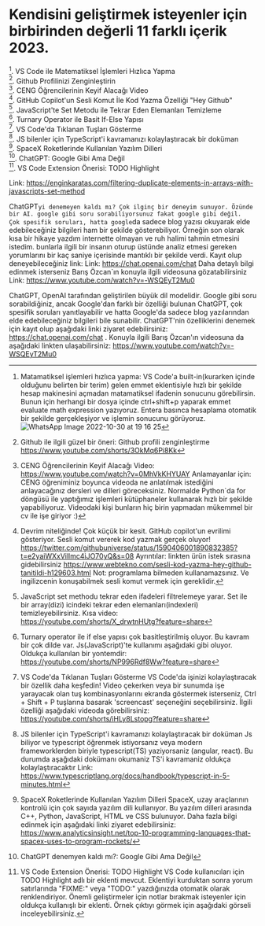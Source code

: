 # Kendisini geliştirmek isteyenler için birbirinden değerli 11 farklı içerik 2023. 
 [^1]. VS Code ile Matematiksel İşlemleri Hızlıca Yapma<br>
 [^2]. Github Profilinizi Zenginleştirin<br>
 [^3]. CENG Öğrencilerinin Keyif Alacağı Video<br>
 [^4]. GitHub Copilot'un Sesli Komut İle Kod Yazma Özelliği "Hey Github"<br>
 [^5]. JavaScript'te Set Metodu ile Tekrar Eden Elemanları Temizleme<br>
 [^6]. Turnary Operator ile Basit If-Else Yapısı<br>
 [^7]. VS Code'da Tıklanan Tuşları Gösterme<br>
 [^8]. JS bilenler için TypeScript'i kavramanızı kolaylaştıracak bir doküman<br>
 [^9]. SpaceX Roketlerinde Kullanılan Yazılım Dilleri<br>
 [^10]. ChatGPT: Google Gibi Ama Değil<br>
 [^11]. VS Code Extension Önerisi: TODO Highlight<br>
 

[^1]: Matamatiksel işlemleri hızlıca yapma: VS Code'a built-in(kurarken içinde olduğunu belirten bir terim) gelen emmet eklentisiyle hızlı bir şekilde hesap makinesini açmadan matamatiksel ifadenin sonucunu görebilirsin. Bunun için herhangi bir dosya içinde ctrl+shift+p yaparak emmet evaluate math expression yazıyoruz. Entera basınca hesaplama otomatik bir şekilde gerçekleşiyor ve işlemin sonucunu görüyoruz.
![WhatsApp Image 2022-10-30 at 19 16 25](https://user-images.githubusercontent.com/43602725/224565452-32063154-8f6c-4a0d-a87c-8d3aa25a896a.jpg)

   Link:
   https://enginkaratas.com/filtering-duplicate-elements-in-arrays-with-javascripts-set-method

[^2]: Github ile ilgili güzel bir öneri: Github profili zenginleştirme
   https://www.youtube.com/shorts/3OkMq6Pi8Kk

[^3]: CENG Öğrencilerinin Keyif Alacağı Video:
   https://www.youtube.com/watch?v=0MhVkKHYUAY
   Anlamayanlar için: CENG öğreniminiz boyunca videoda ne anlatılmak istediğini anlayacağınız dersleri ve dilleri göreceksiniz. Normalde Python`da for döngüsü ile yaptığımız işlemleri kütüphaneler kullanarak hızlı bir şekilde yapabiliyoruz. Videodaki kişi bunların hiç birin yapmadan mükemmel bir cv ile işe giriyor :)

[^4]: Devrim niteliğinde! Çok küçük bir kesit. GitHub copilot'un evrilimi gösteriyor. Sesli komut vererek kod yazmak gerçek oluyor! https://twitter.com/githubuniverse/status/1590406001890832385?t=e2yaiWXxVillmc4iJO70yQ&s=08
   Ayrıntılar: linkten ürün istek sırasına gidebilirsiniz
   https://www.webtekno.com/sesli-kod-yazma-hey-github-tanitildi-h129603.html
   Not: programlama bilmeden kullanamazsınız. Ve ingilizcenin konuşabilmek sesli komut vermek için gereklidir.

[^5]: JavaScript set methodu tekrar eden ifadeleri filtrelemeye yarar. Set ile bir array(dizi) icindeki tekrar eden elemanları(indexleri) temizleyebilirsiniz.
   Kısa video: https://youtube.com/shorts/X_drwtnHUtg?feature=share

[^6]: Turnary operator ile if else yapısı çok basitleştirilmiş oluyor. Bu kavram bir çok dilde var. Js(JavaScript)'te kullanımı aşağıdaki gibi oluyor. Oldukça kullanılan bir yontemdir: https://youtube.com/shorts/NP996Rdf8Ww?feature=share

[^7]: VS Code'da Tıklanan Tuşları Gösterme
   VS Code'da işinizi kolaylaştıracak bir özellik daha keşfedin! Video çekerken veya bir sunumda işe yarayacak olan tuş kombinasyonlarını ekranda göstermek isterseniz, Ctrl + Shift + P tuşlarına basarak 'screencast' seçeneğini seçebilirsiniz. İlgili özelliği aşağıdaki videoda görebilirsiniz: https://youtube.com/shorts/iHLy8Lstopg?feature=share

[^8]: JS bilenler için TypeScript'i kavramanızı kolaylaştıracak bir doküman
   Js biliyor ve typescript öğrenmek istiyorsanız veya modern frameworklerden biriyle typescript(TS) yaziyorsaniz (angular, react). Bu durumda aşağıdaki dokümanı okumaniz TS'i kavramaniz oldukça kolaylaştıracaktır
   Link: https://www.typescriptlang.org/docs/handbook/typescript-in-5-minutes.html

[^9]: SpaceX Roketlerinde Kullanılan Yazılım Dilleri
   SpaceX, uzay araçlarının kontrolü için çok sayıda yazılım dili kullanıyor. Bu yazılım dilleri arasında C++, Python, JavaScript, HTML ve CSS bulunuyor. Daha fazla bilgi edinmek için aşağıdaki linki ziyaret edebilirsiniz: https://www.analyticsinsight.net/top-10-programming-languages-that-spacex-uses-to-program-rockets/

[^10]: ChatGPT denemyen kaldı mı?: Google Gibi Ama Değil

ChatGPT`yi denemeyen kaldı mı? Çok ilginç bir deneyim sunuyor. Özünde bir AI. google gibi soru sorabiliyorsunuz fakat google gibi değil. 
Çok spesifik soruları, hatta google`da sadece blog yazısı okuyarak elde edebileceğiniz bilgileri ham bir şekilde gösterebiliyor. Örneğin son olarak kısa bir hikaye yazdım internette olmayan ve ruh halimi tahmin etmesini istedim. bunlarla ilgili bir insanın oturup üstünde analiz etmesi gereken yorumlarını bir kaç saniye içerisinde mantıklı bir şekilde verdi.
Kayıt olup deneyebileceğiniz link:
Link: https://chat.openai.com/chat
Daha detaylı bilgi edinmek isterseniz Barış Özcan`ın konuyla ilgili videosuna gözatabilirsiniz
Link: https://www.youtube.com/watch?v=-WSQEyT2Mu0

ChatGPT, OpenAI tarafından geliştirilen büyük dil modelidir. Google gibi soru sorabildiğiniz, ancak Google'dan farklı bir özelliği bulunan ChatGPT, çok spesifik soruları yanıtlayabilir ve hatta Google'da sadece blog yazılarından elde edebileceğiniz bilgileri bile sunabilir. ChatGPT'nin özelliklerini denemek için kayıt olup aşağıdaki linki ziyaret edebilirsiniz: https://chat.openai.com/chat . Konuyla ilgili Barış Özcan'ın videosuna da aşağıdaki linkten ulaşabilirsiniz: https://www.youtube.com/watch?v=-WSQEyT2Mu0

[^11]: VS Code Extension Önerisi: TODO Highlight
    VS Code kullanıcıları için TODO Highlight adlı bir eklenti mevcut. Eklentiyi kurduktan sonra yorum satırlarında "FIXME:" veya "TODO:" yazdığınızda otomatik olarak renklendiriyor. Önemli geliştirmeler için notlar bırakmak isteyenler için oldukça kullanışlı bir eklenti. Örnek çıktıyı görmek için aşağıdaki görseli inceleyebilirsiniz.
